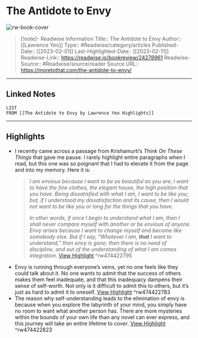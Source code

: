 # The Antidote to Envy

![rw-book-cover](https://moretothat.com/wp-content/uploads/2023/01/A12-TWTR-The-antidote-to-envy.png)
<br>
>[!note]- Readwise Information
>Title:: The Antidote to Envy
>Author:: [[Lawrence Yeo]]
>Type:: #Readwise/category/articles
>Published-Date:: [[2023-02-01]]
>Last-Highlighted-Date:: [[2023-02-11]]
>Readwise-Link:: https://readwise.io/bookreview/24278961
>Readwise-Source:: #Readwise/source/reader
>Source URL:: https://moretothat.com/the-antidote-to-envy/
--- 

## Linked Notes
```dataview
LIST
FROM [[The Antidote to Envy by Lawrence Yeo Highlights]]
```

---

## Highlights
- I recently came across a passage from Krishamurti’s *Think On These Things* that gave me pause. I rarely highlight entire paragraphs when I read, but this one was so poignant that I had to elevate it from the page and into my memory.
  Here it is:
  > *I am envious because I want to be as beautiful as you are; I want to have the fine clothes, the elegant house, the high position that you have. Being dissatisfied with what I am, I want to be like you; but, if I understood my dissatisfaction and its cause, then I would not want to be like you or long for the things that you have.*
  > 
  > *In other words, if once I begin to understand what I am, then I shall never compare myself with another or be envious of anyone. Envy arises because I want to change myself and become like somebody else. But if I say, “Whatever I am,* ***that*** *I want to understand,” then envy is gone; then there is no need of discipline, and out of the understanding of what I am comes integration.* [View Highlight](https://readwise.io/open/474422795) ^rw474422795
- Envy is running through everyone’s veins, yet no one feels like they could talk about it. No one wants to admit that the success of others makes them feel inadequate, and that this inadequacy dampens their sense of self-worth. Not only is it difficult to admit this to others, but it’s just as hard to admit it to oneself. [View Highlight](https://readwise.io/open/474422783) ^rw474422783
- The reason why self-understanding leads to the elimination of envy is because when you explore the labyrinth of your mind, you simply have no room to want what another person has. There are more mysteries within the bounds of your own life than any novel can ever express, and this journey will take an entire lifetime to cover. [View Highlight](https://readwise.io/open/474422823) ^rw474422823
